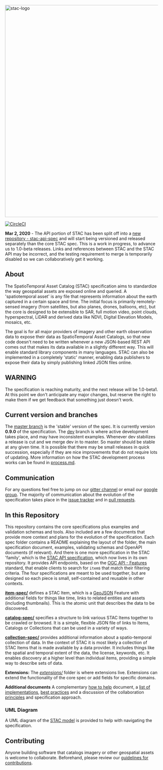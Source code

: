 <img src="https://github.com/radiantearth/stac-site/raw/master/images/logo/stac-030-long.png" alt="stac-logo" width="700"/>

[![CircleCI](https://circleci.com/gh/radiantearth/stac-spec.svg?style=svg)](https://circleci.com/gh/radiantearth/stac-spec)

**Mar 2, 2020** - The API portion of STAC has been split off into a [new repository - stac-api-spec](https://github.com/radiantearth/stac-api-spec) and will start being versioned and released separately than the core STAC spec. This is a work in progress, to advance us to 1.0-beta releases. Links and references between STAC and the STAC API may be incorrect, and the testing requirement to merge is temporarily disabled so we can collaboratively get it working.

## About

The SpatioTemporal Asset Catalog (STAC) specification aims to standardize the way geospatial assets are exposed online and queried. 
A 'spatiotemporal asset' is any file that represents information about the earth captured in a certain space and 
time. The initial focus is primarily remotely-sensed imagery (from satellites, but also planes, drones, balloons, etc), but 
the core is designed to be extensible to SAR, full motion video, point clouds, hyperspectral, LiDAR and derived data like
NDVI, Digital Elevation Models, mosaics, etc. 

The goal is for all major providers of imagery and other earth observation data to expose their data as SpatioTemporal Asset 
Catalogs, so that new code doesn't need to be written whenever a new JSON-based REST API comes out that makes its data 
available in a slightly different way. This will enable standard library components in many languages. STAC can also be
implemented in a completely 'static' manner, enabling data publishers to expose their data by simply publishing linked JSON
files online.

## WARNING

The specification is reaching maturity, and the next release will be 1.0-beta1. At this point we don't anticipate any 
major changes, but reserve the right to make them if we get feedback that something just doesn't work.

## Current version and branches

The [master branch](https://github.com/radiantearth/stac-spec/tree/master) is the 'stable' version of the spec. It is currently version 
**0.9.0** of the specification. The 
[dev](https://github.com/radiantearth/stac-spec/tree/dev) branch is where active development takes place, and may have inconsistent examples. 
Whenever dev stabilizes a release is cut and we merge dev in to master. So master should be stable at any given time.
It is possible that there may be small releases in quick succession, especially if they are nice improvements that do 
not require lots of updating. More information on how the STAC development process works can be found in 
[process.md](process.md).

## Communication

For any questions feel free to jump on our [gitter channel](https://gitter.im/SpatioTemporal-Asset-Catalog/Lobby) or email 
our [google group](https://groups.google.com/forum/#!forum/stac-spec). The majority of communication about the evolution of 
the specification takes place in the [issue tracker](https://github.com/radiantearth/stac-spec/issues) and in 
[pull requests](https://github.com/radiantearth/stac-spec/pulls).

## In this Repository

This repository contains the core specifications plus examples and validation schemas and tools. Also included are a
few documents that provide more context and plans for the evolution of the specification. Each spec folder contains a
README explaining the layout of the folder, the main specification document, examples, validating schemas and OpenAPI
documents (if relevant). And there is one more specification in the STAC 'family', which is
the [STAC API specification](https://github.com/radiantearth/stac-api-spec/), which now lives in its own repository. It
provides API endpoints, based on the [OGC API - Features](http://docs.opengeospatial.org/is/17-069r3/17-069r3.html) standard,
that enable clients to search for `item`s that match their filtering criteria. The four specifications are meant to be used 
together, but are designed so each piece is small, self-contained and reusable in other contexts.

**[item-spec/](item-spec/)** defines a STAC Item, which is a [GeoJSON](http://geojson.org) Feature
with additional fields for things like time, links to related entities and assets (including thumbnails). This is the 
atomic unit that describes the data to be discovered.

**[catalog-spec/](catalog-spec/)** specifies a structure to link various STAC Items together to be crawled or browsed. It is a
simple, flexible JSON file of links to Items, Catalogs or Collections that can be used in a variety of ways.

**[collection-spec/](collection-spec/)** provides additional information about a spatio-temporal collection of data.
In the context of STAC it is most likely a collection of STAC Items that is made available by a data provider.
It includes things like the spatial and temporal extent of the data, the license, keywords, etc.
It enables discovery at a higher level than individual items, providing a simple way to describe sets of data.

**Extensions:** The *[extensions/](extensions/)* folder is where extensions live. Extensions can extend the 
functionality of the core spec or add fields for specific domains.

**Additional documents** A complementary [how to help](how-to-help.md)
document, a [list of implementations](implementations.md), [best practices](best-practices.md)
and a discussion of the collaboration [principles](principles.md) and specification approach.

### UML Diagram

A UML diagram of the [STAC model](STAC-UML.pdf) is provided to help with navigating the specification. 

## Contributing

Anyone building software that catalogs imagery or other geospatial assets is welcome to collaborate.
Beforehand, please review our [guidelines for contributions](CONTRIBUTING.md).
